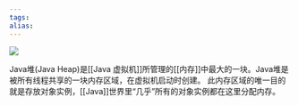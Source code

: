 ```yaml
---
tags: 
alias:
---
```

![](https://imgconvert.csdnimg.cn/aHR0cHM6Ly91cGxvYWQtaW1hZ2VzLmppYW5zaHUuaW8vdXBsb2FkX2ltYWdlcy85NDQzNjUtODVmMzg3YjJiMGFkMDQ1OS5wbmc?x-oss-process=image/format,png)

Java堆(Java Heap)是[[Java 虚拟机]]所管理的[[内存]]中最大的一块。Java堆是被所有线程共享的一块内存区域，在虚拟机启动时创建。
此内存区域的唯一目的就是存放对象实例，[[Java]]世界里“几乎”所有的对象实例都在这里分配内存。